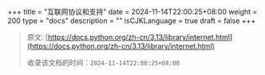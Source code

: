 +++
title = "互联网协议和支持"
date = 2024-11-14T22:00:25+08:00
weight = 200
type = "docs"
description = ""
isCJKLanguage = true
draft = false
+++

> 原文: [https://docs.python.org/zh-cn/3.13/library/internet.html](https://docs.python.org/zh-cn/3.13/library/internet.html)
>
> 收录该文档的时间：`2024-11-14T22:00:25+08:00`
